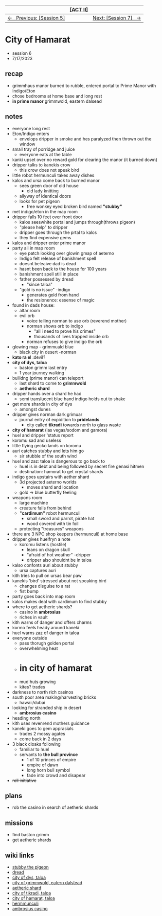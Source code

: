 <style>table { width: 100%;}</style>

| | [[ACT II]](/grimmhaus/act-II/) | |
| :--- | :----: | ---: |
| [&larr; &nbsp; Previous: [Session 5]](./23-7-12.md) | | [Next: [Session 7] &nbsp; &rarr;](./23-7-26.md) |

# City of Hamarat 
- session 6
- 7/17/2023 
 
## recap
- grimmhaus manor burned to rubble, entered portal to Prime Manor with Indigo/Eton 
- chose bedrooms at home base and long rest
- **in prime manor** grimmwold, eastern dalsead

## notes 
- everyone long rest
- Eton/Indigo enters
    - envelops dripper in smoke and hes paralyzed then thrown out the window
- small tray of porridge and juice
    - everyone eats at the table
- kanki upset over no reward gold for clearing the manor (it burned down)
- dripper talks to kanekis crow
    - this crow does not speak bird
- little robot hermunculi takes away dishes
- kalos and ursa come back to burned manor
    - sees green door of old house
        - old lady knitting
    - allyway of identical doors
    - looks for pet pigeon
        - free wonkey eyed broken bird named **"stubby"**
- met indigo/eton in the map room
- dripper falls 10 feet over front door
    - kalos seeswhite portal and jumps through(throws pigeon)
    - "please help" to dripper
    - dripper goes through the prtal to kalos
    - they find expensive gems
- kalos and dripper enter prime manor
- party all in map room
    - eye patch looking over glowin gmap of aeterno
    - Indigo felt release of banishment spell
    - doesnt beleaive dad is dead
    - hasnt been back to the house for 100 years
    - banishment spell still in place
    - father possessed by dread
        - "since taloa"
    - "gold is no issue" -indigo
        - generates gold from hand
        - the resionence: essense of magic
- found in dads house:
    - altar room
    - evil orb
        - voice telling norman to use orb (reverend mother)
        - norman shows orb to indigo
            - "all i need to prove his crimes"
            - thousands of lives trapped inside orb
        - norman refuses to give indigo the orb
- glowing map - grimmuald blue
    - black city in desert -norman
- **kato ra el** :devil?
- **city of dys, taloa**
    - baston grimm last entry
    - 1 year journey walking
- builidng (prime manor) can teleport
    - last shard to come to **grimmwold**
    - **aetheric shard**
- dripper hands over a shard he had
    - semi translucent blue hand indigo holds out to shake
- get more shards in city of dys
    - amongst dunes
- dripper gives norman dark grimuar
    - journal entry of expidition to **pridelands**
        - city called **tikradi** towards north to glass waste
- **city of hamarat** (las vegas/sodom and gamora)
- huel and dripper 'status report
- koromu sad and useless
- little flying gecko lands on koromu
- auri catches stubby and lets him go
    - sir stubble of the south wind
- huel and zaz: taloa is dangerous to go back to
    - huel is in debt and being followed by secret fire genasi hitmen
    - destination: hamorat to get crystal shards
- indigo goes upstairs with aether shard
    - 3d projected aeterno worlds
        - moves shard and location
    - gold -> blue butterfly feeling
- weapons room
    - large machine
    - creature falls from behind
    - **"cardimum"** robot hermunculi
        - small sword and parrot, pirate hat
        - wood covered with tin foil
    - protecting "treasures" weapons
- there are 3 NPC shop keepers (hermunculi) at home base
- dripper gives huelfryn a note
    - koromu listens (hostile)
        - leans on dragon skull
        - "afraid of hot weather" -dripper
        - dripper also shouldnt be in taloa
- kalso confonts auri about stubby
    - ursa captures auri
- kith tries to pull on ursas bear paw
- kanekis 'bird' stressed about not speaking bird
    - changes disguise to a rat
    - fist bump
- party goes back into map room
- kalos makes deal with cardimum to find stubby
- where to get aetheric shards?
    - casino in **ambrosius**
    - riches in vault
- kith warns of danger and offers charms
- kormo feels heady around kaneki
- huel warns zaz of danger in taloa
- everyone outside
    - pass thorugh golden portal
    - overwhelming heat
    - # **in city of hamarat**
    - mud huts growing
    - kites? trades
- darkness to north rich casinos
- south poor area making/harvesting bricks
    - hawaii/dubai
- looking for stranded ship in desert
    - **ambrosius casino**
- heading north
- kith uses revenrend mothers guidance
- kaneki goes to gem apprasials
    - trades 2 mossy agates
    - come back in 2 days
- 3 black cloaks following
    - familiar to huel
    - servants to **the bull province**
        - 1 of 10 princes of empire
        - empire of dawn
        - long horn bull symbol
        - fade into crowd and disapear
- ~~roll initiative~~

## plans
- rob the casino in search of aetheric shards

## missions
- find baston grimm
- get aetheric shards

## wiki links 
- [stubby the pigeon](../party.md#stubby-the-pigeon)
- [dread](../lore.md#dread)
- [city of dys, taloa](../lore.md#city-of-dys-taloa)
- [city of grimmwold, eatern dalstead](../lore.md#city-of-grimmwold-eastern-dalsead)
- [aetheric shard](../lore.md#aetheric-shard)
- [city of tikradi, taloa](../lore.md#city-of-tikradi-taloa)
- [city of hamarat, taloa](../lore.md#city-of-hamarat-taloa)
- [hermmunculi](../lore.md#hermmunculi)
- [ambrosius casino](../lore.md#ambrosius-casino)



